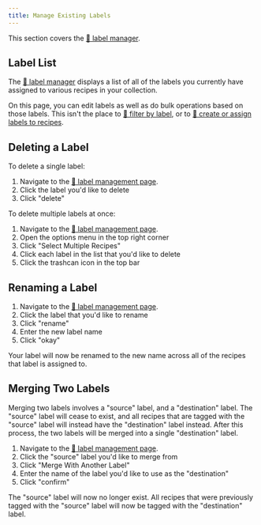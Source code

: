 ```yaml
---
title: Manage Existing Labels
---
```


This section covers the [📱 label manager](https://recipesage.com/#/labels).

## Label List

The [📱 label manager](https://recipesage.com/#/labels) displays a list of all of the labels you currently have assigned to various recipes in your collection.

On this page, you can edit labels as well as do bulk operations based on those labels. This isn't the place to [📖 filter by label](./filtering.md), or to [📖 create or assign labels to recipes](./create.md).

## Deleting a Label

To delete a single label:
1. Navigate to the [📱 label management page](https://recipesage.com/#/labels).
2. Click the label you'd like to delete
3. Click "delete"

To delete multiple labels at once:
1. Navigate to the [📱 label management page](https://recipesage.com/#/labels).
2. Open the options menu in the top right corner
3. Click "Select Multiple Recipes"
4. Click each label in the list that you'd like to delete
5. Click the trashcan icon in the top bar

## Renaming a Label

1. Navigate to the [📱 label management page](https://recipesage.com/#/labels).
2. Click the label that you'd like to rename
3. Click "rename"
4. Enter the new label name
5. Click "okay"

Your label will now be renamed to the new name across all of the recipes that label is assigned to.

## Merging Two Labels

Merging two labels involves a "source" label, and a "destination" label. The "source" label will cease to exist, and all recipes that are tagged with the "source" label will instead have the "destination" label instead. After this process, the two labels will be merged into a single "destination" label.

1. Navigate to the [📱 label management page](https://recipesage.com/#/labels).
2. Click the "source" label you'd like to merge from
3. Click "Merge With Another Label"
4. Enter the name of the label you'd like to use as the "destination"
5. Click "confirm"

The "source" label will now no longer exist. All recipes that were previously tagged with the "source" label will now be tagged with the "destination" label.

